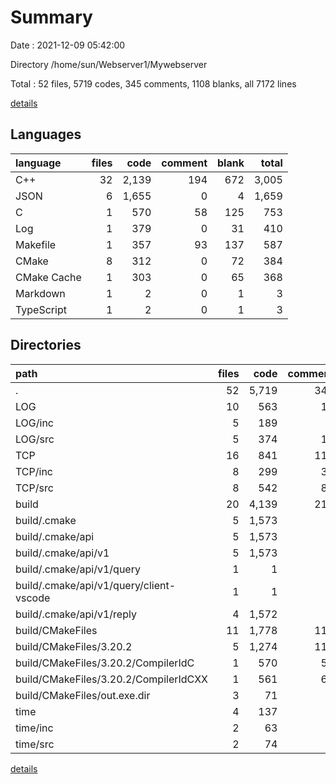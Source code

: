 # Summary

Date : 2021-12-09 05:42:00

Directory /home/sun/Webserver1/Mywebserver

Total : 52 files,  5719 codes, 345 comments, 1108 blanks, all 7172 lines

[details](details.md)

## Languages
| language | files | code | comment | blank | total |
| :--- | ---: | ---: | ---: | ---: | ---: |
| C++ | 32 | 2,139 | 194 | 672 | 3,005 |
| JSON | 6 | 1,655 | 0 | 4 | 1,659 |
| C | 1 | 570 | 58 | 125 | 753 |
| Log | 1 | 379 | 0 | 31 | 410 |
| Makefile | 1 | 357 | 93 | 137 | 587 |
| CMake | 8 | 312 | 0 | 72 | 384 |
| CMake Cache | 1 | 303 | 0 | 65 | 368 |
| Markdown | 1 | 2 | 0 | 1 | 3 |
| TypeScript | 1 | 2 | 0 | 1 | 3 |

## Directories
| path | files | code | comment | blank | total |
| :--- | ---: | ---: | ---: | ---: | ---: |
| . | 52 | 5,719 | 345 | 1,108 | 7,172 |
| LOG | 10 | 563 | 15 | 236 | 814 |
| LOG/inc | 5 | 189 | 0 | 101 | 290 |
| LOG/src | 5 | 374 | 15 | 135 | 524 |
| TCP | 16 | 841 | 112 | 224 | 1,177 |
| TCP/inc | 8 | 299 | 31 | 120 | 450 |
| TCP/src | 8 | 542 | 81 | 104 | 727 |
| build | 20 | 4,139 | 211 | 558 | 4,908 |
| build/.cmake | 5 | 1,573 | 0 | 4 | 1,577 |
| build/.cmake/api | 5 | 1,573 | 0 | 4 | 1,577 |
| build/.cmake/api/v1 | 5 | 1,573 | 0 | 4 | 1,577 |
| build/.cmake/api/v1/query | 1 | 1 | 0 | 0 | 1 |
| build/.cmake/api/v1/query/client-vscode | 1 | 1 | 0 | 0 | 1 |
| build/.cmake/api/v1/reply | 4 | 1,572 | 0 | 4 | 1,576 |
| build/CMakeFiles | 11 | 1,778 | 118 | 343 | 2,239 |
| build/CMakeFiles/3.20.2 | 5 | 1,274 | 118 | 292 | 1,684 |
| build/CMakeFiles/3.20.2/CompilerIdC | 1 | 570 | 58 | 125 | 753 |
| build/CMakeFiles/3.20.2/CompilerIdCXX | 1 | 561 | 60 | 123 | 744 |
| build/CMakeFiles/out.exe.dir | 3 | 71 | 0 | 9 | 80 |
| time | 4 | 137 | 0 | 76 | 213 |
| time/inc | 2 | 63 | 0 | 36 | 99 |
| time/src | 2 | 74 | 0 | 40 | 114 |

[details](details.md)